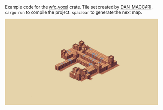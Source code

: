 Example code for the [wfc_voxel](https://github.com/BonsonW/wfc_voxel) crate. Tile set created by [DANI MACCARI](https://dani-maccari.itch.io/cardboard-castles).\
`cargo run` to compile the project.
`spacebar` to generate the next map.

![Preview](https://github.com/BonsonW/isometric_demo/blob/main/assets/preview.gif)

